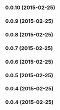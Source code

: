 ### 0.0.10 (2015-02-25)


### 0.0.9 (2015-02-25)


### 0.0.8 (2015-02-25)


### 0.0.7 (2015-02-25)


### 0.0.6 (2015-02-25)


### 0.0.5 (2015-02-25)


### 0.0.4 (2015-02-25)


### 0.0.4 (2015-02-25)


